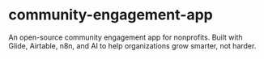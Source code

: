 # community-engagement-app
An open-source community engagement app for nonprofits. Built with Glide, Airtable, n8n, and AI to help organizations grow smarter, not harder.
